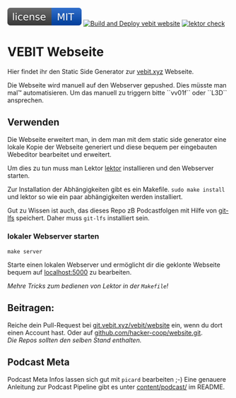 [![MIT License](https://raw.githubusercontent.com/hacker-coop/website/master/.github/license.svg?sanitize=true)](https://git.vebit.xyz/vebit/website/src/branch/master/LICENCE)
[![Build and Deploy vebit website](https://github.com/hacker-coop/website/workflows/Build%20and%20Deploy%20vebit%20website/badge.svg)](https://github.com/hacker-coop/website/actions?query=workflow%3A%22Build+and+Deploy+vebit+website%22)
[![lektor check](https://github.com/hacker-coop/website/workflows/lektor%20check/badge.svg)](https://github.com/hacker-coop/website/actions?query=workflow%3A%22lektor+check%22)


# VEBIT Webseite

Hier findet ihr den Static Side Generator zur [vebit.xyz](https://vebit.xyz) Webseite.<br/>
<!-- Diese Webseite wird automatisch mitels [Github Actions](https://github.com/hacker-coop/website/actions) gebaut und deployed. aktuell leider kaputt.--> Die Webseite wird manuell auf den Webserver gepushed. Dies müsste man mal™ automatisieren. Um das manuell zu triggern bitte ``vv01f`` oder ``L3D`` ansprechen.

## Verwenden

Die Webseite erweitert man, in dem man mit dem static side generator eine lokale Kopie der Webseite generiert und diese bequem per eingebauten Webeditor bearbeitet und erweitert.

Um dies zu tun muss man Lektor [lektor](https://getlektor.com) installieren und den Webserver starten.

Zur Installation der Abhängigkeiten gibt es ein Makefile. ``sudo make install`` und lektor so wie ein paar abhängigkeiten werden installiert.

Gut zu Wissen ist auch, das dieses Repo zB Podcastfolgen mit Hilfe von  [git-lfs](https://git-lfs.github.com) speichert.
Daher muss `git-lfs` installiert sein.

### lokaler Webserver starten

```
make server
```

Starte einen lokalen Webserver und ermöglicht dir die geklonte Webseite bequem auf [localhost:5000](http://localhost:5000/) zu bearbeiten.

*Mehre Tricks zum bedienen von Lektor in der `Makefile`!*


 Beitragen:
-------------
Reiche dein Pull-Request bei [git.vebit.xyz/vebit/website](https://git.vebit.xyz/vebit/website.git) ein, wenn du dort einen Account hast. Oder auf [github.com/hacker-coop/website.git](https://github.com/hacker-coop/website.git).
<br/><i>Die Repos sollten den selben Stand enthalten.</i>

 Podcast Meta
--------------
Podcast Meta Infos lassen sich gut mit `picard` bearbeiten ;-) Eine genauere Anleitung zur Podcast Pipeline gibt es unter [content/podcast/](https://git.vebit.xyz/vebit/website/src/branch/master/content/podcast) im README.
